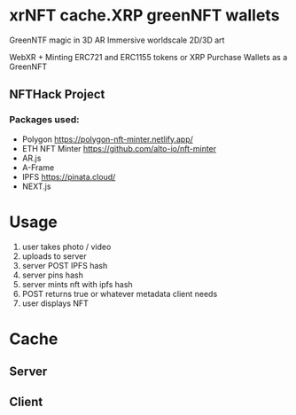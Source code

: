 # xrNFT cache.XRP greenNFT wallets

GreenNTF magic in 3D AR Immersive worldscale 2D/3D art

WebXR + Minting ERC721 and ERC1155 tokens or XRP Purchase Wallets as a GreenNFT

## NFTHack Project

### Packages used:

- Polygon https://polygon-nft-minter.netlify.app/
- ETH NFT Minter https://github.com/alto-io/nft-minter 
- AR.js
- A-Frame
- IPFS https://pinata.cloud/
- NEXT.js

# Usage

1. user takes photo / video
2. uploads to server
3. server POST IPFS hash
4. server pins hash
5. server mints nft with ipfs hash
6. POST returns true or whatever metadata client needs
7. user displays NFT

# Cache

## Server

## Client
